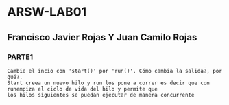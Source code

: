 # ARSW-LAB01
## Francisco Javier Rojas Y Juan Camilo Rojas

### PARTE1

    Cambie el incio con 'start()' por 'run()'. Cómo cambia la salida?, por qué?.
    Start creea un nuevo hilo y run los pone a correr es decir que con runempiza el ciclo de vida del hilo y permite que
    los hilos siguientes se puedan ejecutar de manera concurrente 